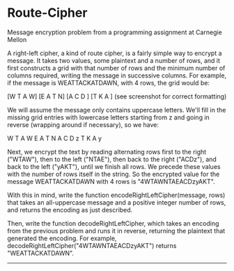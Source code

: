 # Route-Cipher
Message encryption problem from a programming assignment at Carnegie Mellon

A right-left cipher, a kind of route cipher, is a fairly simple way to encrypt a message. It takes two values, some plaintext and a number of rows, and it first constructs a grid with that number of rows and the minimum number of columns required, writing the message in successive columns. For example, if the message is WEATTACKATDAWN, with 4 rows, the grid would be: 

   [W T A W]
   [E A T N]
   [A C D  ]
   [T K A  ]
   (see screenshot for correct formatting)
   
We will assume the message only contains uppercase letters. We'll fill in the missing grid entries with lowercase letters starting from z and going in reverse (wrapping around if necessary), so we have:

W T A W
E A T N
A C D z
T K A y
   
Next, we encrypt the text by reading alternating rows first to the right ("WTAW"), then to the left ("NTAE"), then back to the right ("ACDz"), and back to the left ("yAKT"), until we finish all rows. We precede these values with the number of rows itself in the string. So the encrypted value for the message WEATTACKATDAWN with 4 rows is "4WTAWNTAEACDzyAKT". 

With this in mind, write the function encodeRightLeftCipher(message, rows) that takes an all-uppercase message and a positive integer number of rows, and returns the encoding as just described.

Then, write the function decodeRightLeftCipher, which takes an encoding from the previous problem and runs it in reverse, returning the plaintext that generated the encoding. For example, decodeRightLeftCipher("4WTAWNTAEACDzyAKT") returns "WEATTACKATDAWN".

------------------





